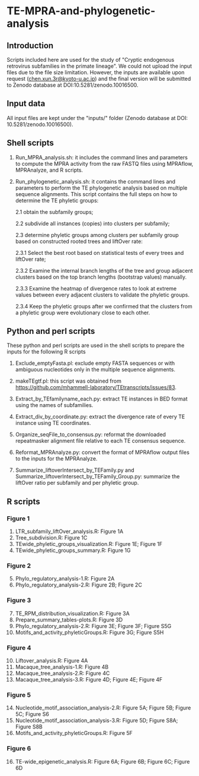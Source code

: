 # TE-MPRA-and-phylogenetic-analysis

## Introduction
Scripts included here are used for the study of "Cryptic endogenous retrovirus subfamilies in the primate lineage". We could not upload the input files due to the file size limitation. However, the inputs are available upon request (chen.xun.3r@kyoto-u.ac.jp) and the final version will be submitted to Zenodo database at DOI:10.5281/zenodo.10016500.

## Input data
All input files are kept under the "inputs/" folder (Zenodo database at DOI: 10.5281/zenodo.10016500).

## Shell scripts
1. Run_MPRA_analysis.sh: it includes the command lines and parameters to compute the MPRA activity from the raw FASTQ files using MPRAflow, MPRAnalyze, and R scripts.

2. Run_phylogenetic_analysis.sh: it contains the command lines and parameters to perform the TE phylogenetic analysis based on multiple sequence alignments. This script contains the full steps on how to determine the TE phyletic groups:

   2.1 obtain the subfamily groups;
   
   2.2 subdivide all instances (copies) into clusters per subfamily;

   2.3 determine phyletic groups among clusters per subfamily group based on constructed rooted trees and liftOver rate:
   
      2.3.1 Select the best root based on statistical tests of every trees and liftOver rate;
   
      2.3.2 Examine the internal branch lengths of the tree and group adjacent clusters based on the top branch lengths (bootstrap values) manually. 
   
      2.3.3 Examine the heatmap of divergence rates to look at extreme values between every adjacent clusters to validate the phyletic groups. 
   
      2.3.4 Keep the phyletic groups after we confirmed that the clusters from a phyletic group were evolutionary close to each other.

## Python and perl scripts
These python and perl scripts are used in the shell scripts to prepare the inputs for the following R scripts

   1. Exclude_emptyFasta.pl: exclude empty FASTA sequences or with ambiguous nucleotides only in the multiple sequence alignments.

   2. makeTEgtf.pl: this script was obtained from https://github.com/mhammell-laboratory/TEtranscripts/issues/83.

   3. Extract_by_TEfamilyname_each.py: extract TE instances in BED format using the names of subfamilies.

   4. Extract_div_by_coordinate.py: extract the divergence rate of every TE instance using TE coordinates.

   5. Organize_seqFile_to_consensus.py: reformat the downloaded repeatmasker alignment file relative to each TE consensus sequence.

   6. Reformat_MPRAnalyze.py: convert the format of MPRAflow output files to the inputs for the MPRAnalyze.

   7. Summarize_liftoverIntersect_by_TEFamily.py and Summarize_liftoverIntersect_by_TEFamily_Group.py: summarize the liftOver ratio per subfamily and per phyletic group.

## R scripts
### Figure 1
   1. LTR_subfamily_liftOver_analysis.R: Figure 1A
   2. Tree_subdivision.R: Figure 1C
   3. TEwide_phyletic_groups_visualization.R: Figure 1E; Figure 1F
   4. TEwide_phyletic_groups_summary.R: Figure 1G

### Figure 2
   5. Phylo_regulatory_analysis-1.R: Figure 2A
   6. Phylo_regulatory_analysis-2.R: Figure 2B; Figure 2C
     
### Figure 3
   7. TE_RPM_distribution_visualization.R: Figure 3A
   8. Prepare_summary_tables-plots.R: Figure 3D
   6. Phylo_regulatory_analysis-2.R: Figure 3E; Figure 3F; Figure S5G
   9. Motifs_and_activity_phyleticGroups.R: Figure 3G; Figure S5H

### Figure 4
   10. Liftover_analysis.R: Figure 4A
   11. Macaque_tree_analysis-1.R: Figure 4B
   12. Macaque_tree_analysis-2.R: Figure 4C
   13. Macaque_tree_analysis-3.R: Figure 4D; Figure 4E; Figure 4F

### Figure 5
   14. Nucleotide_motif_association_analysis-2.R: Figure 5A; Figure 5B; Figure 5C; Figure S6
   15. Nucleotide_motif_association_analysis-3.R: Figure 5D; Figure S8A; Figure S8B
   9. Motifs_and_activity_phyleticGroups.R: Figure 5F

### Figure 6
   16. TE-wide_epigenetic_analysis.R: Figure 6A; Figure 6B; Figure 6C; Figure 6D



